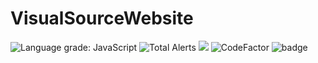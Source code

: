 # VisualSourceWebsite 
<img src="(https://img.shields.io/lgtm/grade/javascript/g/BoomIsHere/VisualSourceWebsite.svg?logo=lgtm&logoWidth=18" alt="Language grade: JavaScript"/>
<img src="(https://lgtm.com/projects/g/BoomIsHere/VisualSourceWebsite/context:javascript" alt="Total Alerts"/>
<img src="https://img.shields.io/lgtm/alerts/g/BoomIsHere/VisualSourceWebsite.svg?logo=lgtm&logoWidth=18"/>
<img src="https://lgtm.com/projects/g/BoomIsHere/VisualSourceWebsite/alerts/" alt="CodeFactor"/>
<img src="(https://www.codefactor.io/repository/github/boomishere/visualsourcewebsite/badge" alt="badge">

